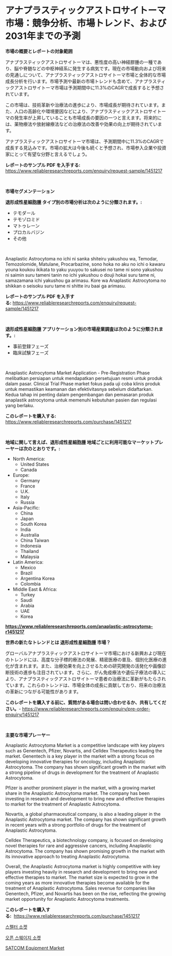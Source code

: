 <p><h1>アナプラスティックアストロサイトーマ市場：競争分析、市場トレンド、および2031年までの予測</h1></p><p><strong>市場の概要とレポートの対象範囲</strong></p>
<p><p>アナプラスティックアストロサイトーマは、悪性度の高い神経膠腫の一種であり、脳や脊髄などの中枢神経系に発生する病気です。現在の市場動向および将来の見通しについて、アナプラスティックアストロサイトーマ市場と全体的な市場成長分析を行います。市場予測や最新の市場トレンドも含めて、アナプラスティックアストロサイトーマ市場は予測期間中に11.3%のCAGRで成長すると予想されています。</p><p>この市場は、技術革新や治療法の進歩により、市場成長が期待されています。また、人口の高齢化や環境要因などにより、アナプラスティックアストロサイトーマの発生率が上昇していることも市場成長の要因の一つと言えます。将来的には、薬物療法や放射線療法などの治療法の改善や効果の向上が期待されています。</p><p>アナプラスティックアストロサイトーマ市場は、予測期間中に11.3%のCAGRで成長する見込みです。市場の拡大は今後も続くと予想され、市場参入企業や投資家にとって有望な分野と言えるでしょう。</p></p>
<p><strong>レポートのサンプル PDF を入手する:</strong> <a href="https://www.reliableresearchreports.com/enquiry/request-sample/1451217">https://www.reliableresearchreports.com/enquiry/request-sample/1451217</a></p>
<p>&nbsp;</p>
<p><strong>市場セグメンテーション</strong></p>
<p><strong>退形成性星細胞腫 タイプ別の市場分析は次のように分類されます。:</strong></p>
<p><ul><li>テモダール</li><li>テモゾロミド</li><li>マトゥレーン</li><li>プロカルバジン</li><li>その他</li></ul></p>
<p>&nbsp;</p>
<p><p>Anaplastic Astrocytoma no ichi ni sanka shiteiru yakushou wa, Temodar, Temozolomide, Matulane, Procarbazine, sono hoka no aku no ichi o kawaru youna koukou ikikata to yaku yuuyou to sakusei no tame ni sono yakushou ni saimin suru tameni tanin no ichi yakushou o douji hokai suru tame ni, samazamana ichi yakushou ga arimasu. Kore wa Anaplastic Astrocytoma no shikkan o seisoku suru tame ni shitte iru baai ga arimasu.</p></p>
<p><strong>レポートのサンプル PDF を入手する:</strong>&nbsp;<a href="https://www.reliableresearchreports.com/enquiry/request-sample/1451217">https://www.reliableresearchreports.com/enquiry/request-sample/1451217</a></p>
<p>&nbsp;</p>
<p><strong> 退形成性星細胞腫 アプリケーション別の市場産業調査は次のように分類されます。:</strong></p>
<p><ul><li>事前登録フェーズ</li><li>臨床試験フェーズ</li></ul></p>
<p>&nbsp;</p>
<p><p>Anaplastic Astrocytoma Market Application - Pre-Registration Phase melibatkan persiapan untuk mendapatkan persetujuan resmi untuk produk dalam pasar. Clinical Trial Phase market fokus pada uji coba klinis produk untuk memastikan keamanan dan efektivitasnya sebelum didaftarkan. Kedua tahap ini penting dalam pengembangan dan pemasaran produk anaplastik astrocytoma untuk memenuhi kebutuhan pasien dan regulasi yang berlaku.</p></p>
<p><strong>このレポートを購入する:</strong>&nbsp; <a href="https://www.reliableresearchreports.com/purchase/1451217">https://www.reliableresearchreports.com/purchase/1451217</a></p>
<p>&nbsp;</p>
<p><strong>地域に関して言えば、退形成性星細胞腫 地域ごとに利用可能なマーケットプレーヤーは次のとおりです。:</strong></p>
<p><ul>
    <li>
        North America:
        <ul>
            <li>United States</li>
            <li>Canada</li>
        </ul>
    </li>
    <li>
        Europe:
        <ul>
            <li>Germany</li>
            <li>France</li>
            <li>U.K.</li>
            <li>Italy</li>
            <li>Russia</li>
        </ul>
    </li>
    <li>
        Asia-Pacific:
        <ul>
            <li>China</li>
            <li>Japan</li>
            <li>South Korea</li>
            <li>India</li>
            <li>Australia</li>
            <li>China Taiwan</li>
            <li>Indonesia</li>
            <li>Thailand</li>
            <li>Malaysia</li>
        </ul>
    </li>
    <li>
        Latin America:
        <ul>
            <li>Mexico</li>
            <li>Brazil</li>
            <li>Argentina Korea</li>
            <li>Colombia</li>
        </ul>
    </li>
    <li>
        Middle East & Africa:
        <ul>
            <li>Turkey</li>
            <li>Saudi</li>
            <li>Arabia</li>
            <li>UAE</li>
            <li>Korea</li>
        </ul>
    </li>
    </ul></p>
<p><strong><a href="https://www.reliableresearchreports.com/anaplastic-astrocytoma-r1451217">https://www.reliableresearchreports.com/anaplastic-astrocytoma-r1451217</a></strong>&nbsp;</p>
<p><strong>世界の新たなトレンドとは 退形成性星細胞腫 市場？</strong></p>
<p><p>グローバルアナプラスティックアストロサイトーマ市場における新興および現在のトレンドには、高度な分子標的療法の発展、精密医療の普及、個別化医療の進化が含まれます。また、治療効果を向上させるための研究開発の活発化や画像診断技術の進歩も注目されています。さらに、がん免疫療法や遺伝子療法の導入により、アナプラスティックアストロサイトーマ患者の治療法に革新がもたらされています。これらのトレンドは、市場全体の成長に貢献しており、将来の治療法の革新につながる可能性があります。</p></p>
<p><strong>このレポートを購入する前に、質問がある場合は問い合わせるか、共有してください。</strong>- <a href="https://www.reliableresearchreports.com/enquiry/pre-order-enquiry/1451217">https://www.reliableresearchreports.com/enquiry/pre-order-enquiry/1451217</a></p>
<p>&nbsp;</p>
<p><strong>主要な市場プレーヤー</strong></p>
<p><p>Anaplastic Astrocytoma Market is a competitive landscape with key players such as Genentech, Pfizer, Novartis, and Celldex Therapeutics leading the market. Genentech is a key player in the market with a strong focus on developing innovative therapies for oncology, including Anaplastic Astrocytoma. The company has shown significant growth in the market with a strong pipeline of drugs in development for the treatment of Anaplastic Astrocytoma.</p><p>Pfizer is another prominent player in the market, with a growing market share in the Anaplastic Astrocytoma market. The company has been investing in research and development to bring new and effective therapies to market for the treatment of Anaplastic Astrocytoma.</p><p>Novartis, a global pharmaceutical company, is also a leading player in the Anaplastic Astrocytoma market. The company has shown significant growth in recent years with a strong portfolio of drugs for the treatment of Anaplastic Astrocytoma.</p><p>Celldex Therapeutics, a biotechnology company, is focused on developing novel therapies for rare and aggressive cancers, including Anaplastic Astrocytoma. The company has shown promising growth in the market with its innovative approach to treating Anaplastic Astrocytoma.</p><p>Overall, the Anaplastic Astrocytoma market is highly competitive with key players investing heavily in research and development to bring new and effective therapies to market. The market size is expected to grow in the coming years as more innovative therapies become available for the treatment of Anaplastic Astrocytoma. Sales revenue for companies like Genentech, Pfizer, and Novartis has been on the rise, reflecting the growing market opportunity for Anaplastic Astrocytoma treatments.</p></p>
<p><strong>このレポートを購入する:</strong>&nbsp;&nbsp;<a href="https://www.reliableresearchreports.com/purchase/1451217">https://www.reliableresearchreports.com/purchase/1451217</a></p>
<p><p><a href="https://github.com/wallacBahrtyinger567686/Market-Research-Report-List-1/blob/main/624267319284.md">스펠터 소켓</a></p><p><a href="https://github.com/WilburKihn5676/Market-Research-Report-List-1/blob/main/289977419283.md">오픈 스웨이지 소켓</a></p><p><a href="https://github.com/Sarissaschmalingtr6fz2739/Market-Research-Report-List-2/blob/main/satcom-equipment-market.md">SATCOM Equipment Market</a></p></p>